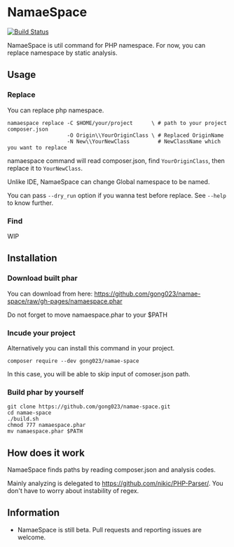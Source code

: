 NamaeSpace
==========

[![Build Status](https://travis-ci.org/gong023/namae-space.svg?branch=master)](https://travis-ci.org/gong023/namae-space)

NamaeSpace is util command for PHP namespace. For now, you can replace namespace by static analysis.

## Usage

### Replace

You can replace php namespace.

```
namaespace replace -C $HOME/your/project      \ # path to your project composer.json
                   -O Origin\\YourOriginClass \ # Replaced OriginName
                   -N New\\YourNewClass         # NewClassName which you want to replace
```

namaespace command will read composer.json, find `YourOriginClass`, then replace it to `YourNewClass`.

Unlike IDE, NamaeSpace can change Global namespace to be named.

You can pass `--dry_run` option if you wanna test before replace. See `--help` to know further.

### Find

WIP

## Installation

### Download built phar

You can download from here: https://github.com/gong023/namae-space/raw/gh-pages/namaespace.phar

Do not forget to move namaespace.phar to your $PATH

### Incude your project

Alternatively you can install this command in your project.

```
composer require --dev gong023/namae-space
```

In this case, you will be able to skip input of comoser.json path.

### Build phar by yourself

```
git clone https://github.com/gong023/namae-space.git
cd namae-space
./build.sh
chmod 777 namaespace.phar
mv namaespace.phar $PATH
```

## How does it work

NamaeSpace finds paths by reading composer.json and analysis codes. 

Mainly analyzing is delegated to https://github.com/nikic/PHP-Parser/. You don't have to worry about instability of regex.

## Information

- NamaeSpace is still beta. Pull requests and reporting issues are welcome.
